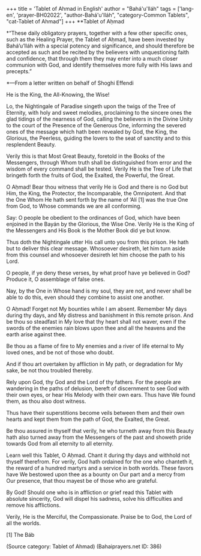 +++
title = 'Tablet of Ahmad in English'
author = "Bahá'u'lláh"
tags = ['lang-en', 'prayer-BH02022', "author-Bahá'u'lláh", "category-Common Tablets", "cat-Tablet of Ahmad"]
+++
**Tablet of Aḥmad

*“These daily obligatory prayers, together with a few other specific ones, such as the Healing Prayer, the Tablet of Aḥmad, have been invested by Bahá’u’lláh with a special potency and significance, and should therefore be accepted as such and be recited by the believers with unquestioning faith and confidence, that through them they may enter into a much closer communion with God, and identify themselves more fully with His laws and precepts.”

*—From a letter written on behalf of Shoghi Effendi

He is the King, the All-Knowing, the Wise!

Lo, the Nightingale of Paradise singeth upon the twigs of the Tree of Eternity, with holy and sweet melodies, proclaiming to the sincere ones the glad tidings of the nearness of God, calling the believers in the Divine Unity to the court of the Presence of the Generous One, informing the severed ones of the message which hath been revealed by God, the King, the Glorious, the Peerless, guiding the lovers to the seat of sanctity and to this resplendent Beauty.

Verily this is that Most Great Beauty, foretold in the Books of the Messengers, through Whom truth shall be distinguished from error and the wisdom of every command shall be tested. Verily He is the Tree of Life that bringeth forth the fruits of God, the Exalted, the Powerful, the Great.

O Aḥmad! Bear thou witness that verily He is God and there is no God but Him, the King, the Protector, the Incomparable, the Omnipotent. And that the One Whom He hath sent forth by the name of ‘Alí [1]  was the true One from God, to Whose commands we are all conforming.

Say: O people be obedient to the ordinances of God, which have been enjoined in the Bayán by the Glorious, the Wise One. Verily He is the King of the Messengers and His Book is the Mother Book did ye but know.

Thus doth the Nightingale utter His call unto you from this prison. He hath but to deliver this clear message. Whosoever desireth, let him turn aside from this counsel and whosoever desireth let him choose the path to his Lord.

O people, if ye deny these verses, by what proof have ye believed in God? Produce it, O assemblage of false ones.

Nay, by the One in Whose hand is my soul, they are not, and never shall be able to do this, even should they combine to assist one another.

O Aḥmad! Forget not My bounties while I am absent. Remember My days during thy days, and My distress and banishment in this remote prison. And be thou so steadfast in My love that thy heart shall not waver, even if the swords of the enemies rain blows upon thee and all the heavens and the earth arise against thee.

Be thou as a flame of fire to My enemies and a river of life eternal to My loved ones, and be not of those who doubt.

And if thou art overtaken by affliction in My path, or degradation for My sake, be not thou troubled thereby.

Rely upon God, thy God and the Lord of thy fathers. For the people are wandering in the paths of delusion, bereft of discernment to see God with their own eyes, or hear His Melody with their own ears. Thus have We found them, as thou also dost witness.

Thus have their superstitions become veils between them and their own hearts and kept them from the path of God, the Exalted, the Great.

Be thou assured in thyself that verily, he who turneth away from this Beauty hath also turned away from the Messengers of the past and showeth pride towards God from all eternity to all eternity.

Learn well this Tablet, O Aḥmad. Chant it during thy days and withhold not thyself therefrom. For verily, God hath ordained for the one who chanteth it, the reward of a hundred martyrs and a service in both worlds. These favors have We bestowed upon thee as a bounty on Our part and a mercy from Our presence, that thou mayest be of those who are grateful.

By God! Should one who is in affliction or grief read this Tablet with absolute sincerity, God will dispel his sadness, solve his difficulties and remove his afflictions.

Verily, He is the Merciful, the Compassionate. Praise be to God, the Lord of all the worlds.

[1] The Báb

(Source category: Tablet of Ahmad)
(Bahaiprayers.net ID: 386)
